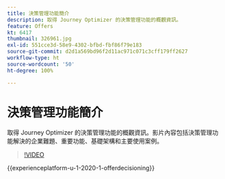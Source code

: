 ```yaml
---
title: 決策管理功能簡介
description: 取得 Journey Optimizer 的決策管理功能的概觀資訊。
feature: Offers
kt: 6417
thumbnail: 326961.jpg
exl-id: 551cce3d-58e9-4302-bfbd-fbf86f79e183
source-git-commit: d2d1a569bd96f2d11ac971c071c3cff179ff2627
workflow-type: ht
source-wordcount: '50'
ht-degree: 100%

---
```


# 決策管理功能簡介

取得 Journey Optimizer 的決策管理功能的概觀資訊。影片內容包括決策管理功能解決的企業難題、重要功能、基礎架構和主要使用案例。


>[!VIDEO](https://video.tv.adobe.com/v/326961?quality=12&learn=on)

{{experienceplatform-u-1-2020-1-offerdecisioning}}

